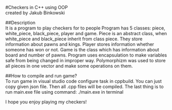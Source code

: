 #Checkers in C++ using OOP\
created by Jakub Binkowski

##Description\
It is a program to play checkers for to people
Program has 5 classes: piece, white_piece, black_piece, player and game.
Piece is an abstract class, when white_piece and black_piece inherit from class piece. They store information about pawns and kings.
Player stores information whether someone has won or not. Game is the class which has information about board and number of pawns.
Program uses encapsulation to make variables safe from being changed in improper way. Polymorphizm was used to store all pieces in one vector and make some operations on them. 

##How to compile and run game?\
To run game in visual studio code configure task in cppbuild. You can just copy given json file. Then all .cpp files will be compiled. The last thing is to run main.exe file using command: ./main.exe in terminal

I hope you enjoy playing my checkers!
